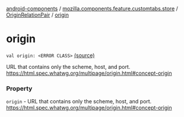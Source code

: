 [android-components](../../index.md) / [mozilla.components.feature.customtabs.store](../index.md) / [OriginRelationPair](index.md) / [origin](./origin.md)

# origin

`val origin: <ERROR CLASS>` [(source)](https://github.com/mozilla-mobile/android-components/blob/master/components/feature/customtabs/src/main/java/mozilla/components/feature/customtabs/store/CustomTabsServiceState.kt#L43)

URL that contains only the scheme, host, and port.
https://html.spec.whatwg.org/multipage/origin.html#concept-origin

### Property

`origin` - URL that contains only the scheme, host, and port.
https://html.spec.whatwg.org/multipage/origin.html#concept-origin